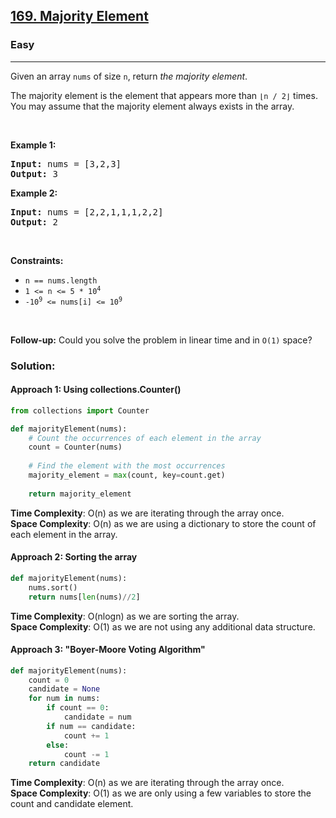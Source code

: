 <h2><a href="https://leetcode.com/problems/majority-element/">169. Majority Element</a></h2><h3>Easy</h3><hr><div><p>Given an array <code>nums</code> of size <code>n</code>, return <em>the majority element</em>.</p>

<p>The majority element is the element that appears more than <code>⌊n / 2⌋</code> times. You may assume that the majority element always exists in the array.</p>

<p>&nbsp;</p>
<p><strong class="example">Example 1:</strong></p>
<pre><strong>Input:</strong> nums = [3,2,3]
<strong>Output:</strong> 3
</pre><p><strong class="example">Example 2:</strong></p>
<pre><strong>Input:</strong> nums = [2,2,1,1,1,2,2]
<strong>Output:</strong> 2
</pre>
<p>&nbsp;</p>
<p><strong>Constraints:</strong></p>

<ul>
	<li><code>n == nums.length</code></li>
	<li><code>1 &lt;= n &lt;= 5 * 10<sup>4</sup></code></li>
	<li><code>-10<sup>9</sup> &lt;= nums[i] &lt;= 10<sup>9</sup></code></li>
</ul>

<p>&nbsp;</p>
<strong>Follow-up:</strong> Could you solve the problem in linear time and in <code>O(1)</code> space?</div>

### Solution:

####  Approach 1: Using collections.Counter()

```python
from collections import Counter

def majorityElement(nums):
    # Count the occurrences of each element in the array
    count = Counter(nums)
    
    # Find the element with the most occurrences
    majority_element = max(count, key=count.get)
    
    return majority_element
```
**Time Complexity**: O(n) as we are iterating through the array once.
<br>
**Space Complexity**: O(n) as we are using a dictionary to store the count of each element in the array.

#### Approach 2: Sorting the array
```python
def majorityElement(nums):
    nums.sort()
    return nums[len(nums)//2]
```
**Time Complexity**: O(nlogn) as we are sorting the array.
<br>
**Space Complexity**: O(1) as we are not using any additional data structure.

#### Approach 3: "Boyer-Moore Voting Algorithm"


```python
def majorityElement(nums):
    count = 0
    candidate = None
    for num in nums:
        if count == 0:
            candidate = num
        if num == candidate:
            count += 1
        else:
            count -= 1
    return candidate
```
**Time Complexity**: O(n) as we are iterating through the array once.
<br>
**Space Complexity**: O(1) as we are only using a few variables to store the count and candidate element.

